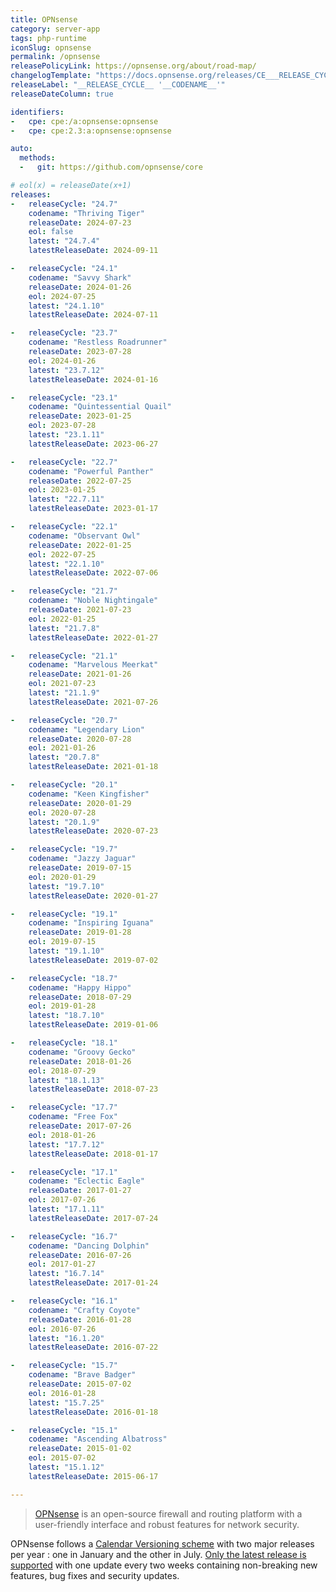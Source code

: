 ```yaml
---
title: OPNsense
category: server-app
tags: php-runtime
iconSlug: opnsense
permalink: /opnsense
releasePolicyLink: https://opnsense.org/about/road-map/
changelogTemplate: "https://docs.opnsense.org/releases/CE___RELEASE_CYCLE__.html"
releaseLabel: "__RELEASE_CYCLE__ '__CODENAME__'"
releaseDateColumn: true

identifiers:
-   cpe: cpe:/a:opnsense:opnsense
-   cpe: cpe:2.3:a:opnsense:opnsense

auto:
  methods:
  -   git: https://github.com/opnsense/core

# eol(x) = releaseDate(x+1)
releases:
-   releaseCycle: "24.7"
    codename: "Thriving Tiger"
    releaseDate: 2024-07-23
    eol: false
    latest: "24.7.4"
    latestReleaseDate: 2024-09-11

-   releaseCycle: "24.1"
    codename: "Savvy Shark"
    releaseDate: 2024-01-26
    eol: 2024-07-25
    latest: "24.1.10"
    latestReleaseDate: 2024-07-11

-   releaseCycle: "23.7"
    codename: "Restless Roadrunner"
    releaseDate: 2023-07-28
    eol: 2024-01-26
    latest: "23.7.12"
    latestReleaseDate: 2024-01-16

-   releaseCycle: "23.1"
    codename: "Quintessential Quail"
    releaseDate: 2023-01-25
    eol: 2023-07-28
    latest: "23.1.11"
    latestReleaseDate: 2023-06-27

-   releaseCycle: "22.7"
    codename: "Powerful Panther"
    releaseDate: 2022-07-25
    eol: 2023-01-25
    latest: "22.7.11"
    latestReleaseDate: 2023-01-17

-   releaseCycle: "22.1"
    codename: "Observant Owl"
    releaseDate: 2022-01-25
    eol: 2022-07-25
    latest: "22.1.10"
    latestReleaseDate: 2022-07-06

-   releaseCycle: "21.7"
    codename: "Noble Nightingale"
    releaseDate: 2021-07-23
    eol: 2022-01-25
    latest: "21.7.8"
    latestReleaseDate: 2022-01-27

-   releaseCycle: "21.1"
    codename: "Marvelous Meerkat"
    releaseDate: 2021-01-26
    eol: 2021-07-23
    latest: "21.1.9"
    latestReleaseDate: 2021-07-26

-   releaseCycle: "20.7"
    codename: "Legendary Lion"
    releaseDate: 2020-07-28
    eol: 2021-01-26
    latest: "20.7.8"
    latestReleaseDate: 2021-01-18

-   releaseCycle: "20.1"
    codename: "Keen Kingfisher"
    releaseDate: 2020-01-29
    eol: 2020-07-28
    latest: "20.1.9"
    latestReleaseDate: 2020-07-23

-   releaseCycle: "19.7"
    codename: "Jazzy Jaguar"
    releaseDate: 2019-07-15
    eol: 2020-01-29
    latest: "19.7.10"
    latestReleaseDate: 2020-01-27

-   releaseCycle: "19.1"
    codename: "Inspiring Iguana"
    releaseDate: 2019-01-28
    eol: 2019-07-15
    latest: "19.1.10"
    latestReleaseDate: 2019-07-02

-   releaseCycle: "18.7"
    codename: "Happy Hippo"
    releaseDate: 2018-07-29
    eol: 2019-01-28
    latest: "18.7.10"
    latestReleaseDate: 2019-01-06

-   releaseCycle: "18.1"
    codename: "Groovy Gecko"
    releaseDate: 2018-01-26
    eol: 2018-07-29
    latest: "18.1.13"
    latestReleaseDate: 2018-07-23

-   releaseCycle: "17.7"
    codename: "Free Fox"
    releaseDate: 2017-07-26
    eol: 2018-01-26
    latest: "17.7.12"
    latestReleaseDate: 2018-01-17

-   releaseCycle: "17.1"
    codename: "Eclectic Eagle"
    releaseDate: 2017-01-27
    eol: 2017-07-26
    latest: "17.1.11"
    latestReleaseDate: 2017-07-24

-   releaseCycle: "16.7"
    codename: "Dancing Dolphin"
    releaseDate: 2016-07-26
    eol: 2017-01-27
    latest: "16.7.14"
    latestReleaseDate: 2017-01-24

-   releaseCycle: "16.1"
    codename: "Crafty Coyote"
    releaseDate: 2016-01-28
    eol: 2016-07-26
    latest: "16.1.20"
    latestReleaseDate: 2016-07-22

-   releaseCycle: "15.7"
    codename: "Brave Badger"
    releaseDate: 2015-07-02
    eol: 2016-01-28
    latest: "15.7.25"
    latestReleaseDate: 2016-01-18

-   releaseCycle: "15.1"
    codename: "Ascending Albatross"
    releaseDate: 2015-01-02
    eol: 2015-07-02
    latest: "15.1.12"
    latestReleaseDate: 2015-06-17

---
```


> [OPNsense](https://opnsense.org/) is an open-source firewall and routing platform with a
> user-friendly interface and robust features for network security.

OPNsense follows a [Calendar Versioning scheme](https://docs.opnsense.org/manual/updates.html#updates)
with two major releases per year : one in January and the other in July. [Only the latest release
is supported](https://docs.opnsense.org/releases/CE_23.7.html#january-04-2024) with one update
every two weeks containing non-breaking new features, bug fixes and security updates.
